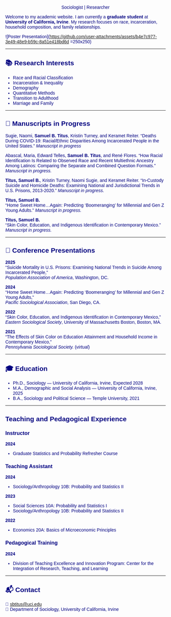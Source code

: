 <style>
  body {
    color: navy;
    font-family: sans-serif;
  }
</style>

<center> Sociologist | Researcher </center>

Welcome to my academic website. I am currently a **graduate student** at **University of California, Irvine**. My research focuses on race, incarceration, household composition, and family relationships.

![Poster Presentation](https://github.com/user-attachments/assets/b4e7c977-3e49-48e9-b59c-8a51e418bd6d =250x250)

---

## 📚 Research Interests

- Race and Racial Classification  
- Incarceration & Inequality  
- Demography  
- Quantitative Methods
- Transition to Adulthood
- Marriage and Family

---

## 📝 Manuscripts in Progress

Sugie, Naomi, **Samuel B. Titus**, Kristin Turney, and Keramet Reiter.
“Deaths During COVID-19: Racial/Ethnic Disparities Among Incarcerated People in the United States.” *Manuscript in progress*

Abascal, Maria, Edward Telles, **Samuel B. Titus**, and René Flores. 
“How Racial Identification Is Related to Observed Race and Recent Multiethnic Ancestry Among Latinos: Comparing the Separate and Combined Question Formats.” *Manuscript in progress.*

**Titus, Samuel B.**, Kristin Turney, Naomi Sugie, and Keramet Reiter.
“In-Custody Suicide and Homicide Deaths: Examining National and Jurisdictional Trends in U.S. Prisons, 2013-2020.” *Manuscript in progress.*

**Titus, Samuel B.**  
“Home Sweet Home…Again: Predicting ‘Boomeranging’ for Millennial and Gen Z Young Adults.” *Manuscript in progress.*

**Titus, Samuel B.**  
“Skin Color, Education, and Indigenous Identification in Contemporary Mexico.” *Manuscript in progress.*

---

## 🎤 Conference Presentations

**2025**  
“Suicide Mortality in U.S. Prisons: Examining National Trends in Suicide Among Incarcerated People,”  
*Population Association of America*, Washington, DC.

**2024**  
“Home Sweet Home…Again: Predicting ‘Boomeranging’ for Millennial and Gen Z Young Adults,”  
*Pacific Sociological Association*, San Diego, CA.

**2022**  
“Skin Color, Education, and Indigenous Identification in Contemporary Mexico,”  
*Eastern Sociological Society*, University of Massachusetts Boston, Boston, MA.

**2021**  
“The Effects of Skin Color on Education Attainment and Household Income in Contemporary Mexico,”  
*Pennsylvania Sociological Society.* (*virtual*)

---
## 🎓 Education

- Ph.D., Sociology — University of California, Irvine, Expected 2028 
- M.A., Demographic and Social Analysis — University of California, Irvine, 2025 
- B.A., Sociology and Political Science — Temple University, 2021

---
## Teaching and Pedagogical Experience
### Instructor

**2024**
- Graduate Statistics and Probability Refresher Course

### Teaching Assistant
**2024**

- Sociology/Anthropology 10B: Probability and Statistics II

**2023**

- Social Sciences 10A: Probability and Statistics I
- Sociology/Anthropology 10B: Probability and Statistics II
  
**2022**

- Economics 20A: Basics of Microeconomic Principles
  
### Pedagogical Training
**2024**

- Division of Teaching Excellence and Innovation Program: Center for the Integration of Research, Teaching, and Learning
  
---

## 📬 Contact

📧 sbtitus@uci.edu  
🏢 Department of Sociology, University of California, Irvine  
